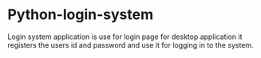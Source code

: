 # Python-login-system
Login system application is use for login page for desktop application it registers the users id and password and use it for logging in to the system.
